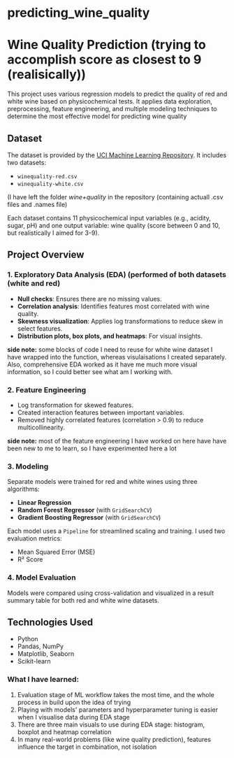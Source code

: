 # predicting_wine_quality

# Wine Quality Prediction (trying to accomplish score as closest to 9 (realisically))

This project uses various regression models to predict the quality of red and white wine based on physicochemical tests. It applies data exploration, preprocessing, feature engineering, and multiple modeling techniques to determine the most effective model for predicting wine quality

## Dataset

The dataset is provided by the [UCI Machine Learning Repository](https://archive.ics.uci.edu/ml/datasets/Wine+Quality). It includes two datasets:

- `winequality-red.csv`
- `winequality-white.csv`

(I have left the folder *wine+quality* in the repository (containing actuall .csv files and .names file)

Each dataset contains 11 physicochemical input variables (e.g., acidity, sugar, pH) and one output variable: wine quality (score between 0 and 10, but realistically I aimed for 3-9).

## Project Overview

### 1. **Exploratory Data Analysis (EDA) (performed of both datasets (white and red)**
- **Null checks**: Ensures there are no missing values.
- **Correlation analysis**: Identifies features most correlated with wine quality.
- **Skewness visualization**: Applies log transformations to reduce skew in select features.
- **Distribution plots, box plots, and heatmaps**: For visual insights.

**side note:** some blocks of code I need to reuse for white wine dataset I have wrapped into the function, whereas visulaisations I created separately. Also, comprehensive EDA worked as it have me much more visual information, so I could better see what am I working with.

### 2. **Feature Engineering**
- Log transformation for skewed features.
- Created interaction features between important variables.
- Removed highly correlated features (correlation > 0.9) to reduce multicollinearity.

**side note:** most of the feature engineering I have worked on here have have been new to me to learn, so I have experimented here a lot

### 3. **Modeling**
Separate models were trained for red and white wines using three algorithms:
- **Linear Regression**
- **Random Forest Regressor** (with `GridSearchCV`)
- **Gradient Boosting Regressor** (with `GridSearchCV`)

Each model uses a `Pipeline` for streamlined scaling and training. I used two evaluation metrics:
- Mean Squared Error (MSE)
- R² Score

### 4. **Model Evaluation**
Models were compared using cross-validation and visualized in a result summary table for both red and white wine datasets.


## Technologies Used

- Python
- Pandas, NumPy
- Matplotlib, Seaborn
- Scikit-learn

### What I have learned:
1. Evaluation stage of ML workflow takes the most time, and the whole process in build upon the idea of trying
2. Playing with models' parameters and hyperparameter tuning is easier when I visualise data during EDA stage
3. There are three main visuals to use during EDA stage: histogram, boxplot and heatmap correlation
4. In many real-world problems (like wine quality prediction), features influence the target in combination, not isolation




